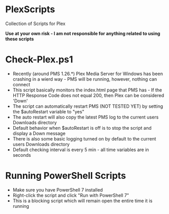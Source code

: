 # PlexScripts
Collection of Scripts for Plex

**Use at your own risk - I am not responsible for anything related to using these scripts**

# Check-Plex.ps1
* Recently (around PMS 1.26.*) Plex Media Server for Windows has been crashing in a wierd way - PMS will be running, however, nothing can connect
* This script basically monitors the index.html page that PMS has - If the HTTP Response Code does not equal 200, then Plex can be considered 'Down'
* The script can automatically restart PMS (NOT TESTED YET) by setting the $autoRestart variable to "yes"
* The auto restart will also copy the latest PMS log to the current users Downloads directory
* Default behavior when $autoRestart is off is to stop the script and display a Down message
* There is also some basic logging turned on by default to the current users Downloads directory
* Default checking interval is every 5 min - all time variables are in seconds

# Running PowerShell Scripts
* Make sure you have PowerShell 7 installed
* Right-click the script and click "Run with PowerShell 7"
* This is a blocking script which will remain open the entire time it is running
